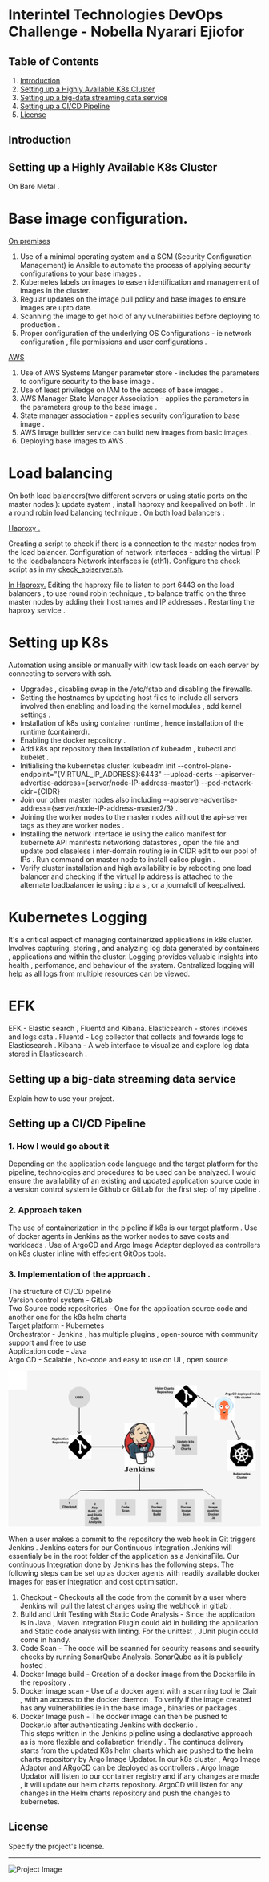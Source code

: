 # Interintel Technologies DevOps Challenge - Nobella Nyarari Ejiofor

## Table of Contents
1. [Introduction](#introduction)
2. [Setting up a Highly Available K8s Cluster](#k8scluster)
3. [Setting up a big-data streaming data service](#big-data)
4. [Setting up a CI/CD Pipeline](#pipeline)
6. [License](#license)

## Introduction

## Setting up a Highly Available K8s Cluster
On Bare Metal .

# Base image configuration.
<u>On premises </u>
1. Use of a minimal operating system and a SCM (Security Configuration Management) ie Ansible to automate the process of applying security configurations to your base images .
2. Kubernetes labels on images to easen identification and management of images in the cluster.
3. Regular updates on the image pull policy and base images to ensure images are upto date. 
4. Scanning the image to get hold of any vulnerabilities before deploying to production .
5. Proper configuration of the underlying OS Configurations - ie network configuration , file permissions and user configurations .

<u>AWS</u>
1. Use of AWS Systems Manger parameter store - includes the parameters to configure security to the base image .
2. Use of least priviledge on IAM to the access of base images . 
3. AWS Manager State Manager Association - applies the parameters in the parameters group to the base image .
4. State manager association - applies security configuration to base image .
5. AWS Image buillder service can build new images from basic images .  
6. Deploying base images to AWS . 

# Load balancing 
On both load balancers(two different servers or using static ports on the master nodes ): update system , install haproxy and keepalived on both . In a round robin load balancing technique . On both load balancers : 

<u>Haproxy .</u>

Creating a script to check if there is a connection to the master nodes from the load balancer. 
Configuration of network interfaces - adding the virtual IP to the loadbalancers Network interfaces ie (eth1).
Configure the check script as in my [ckeck_apiserver.sh](./keepalived/check_apiserver.sh).

<u>In Haproxy.</u>
Editing the haproxy file to listen to port 6443 on the load balancers , to use round robin technique , to balance traffic on the three master nodes by adding their hostnames and IP addresses . 
Restarting the haproxy service . 

# Setting up K8s
Automation  using ansible or manually with low task loads on each server by connecting to servers with ssh.
- Upgrades , disabling swap in the /etc/fstab and disabling the firewalls. 
- Setting the hostnames by updating host files to include all servers involved then  enabling and loading the kernel modules , add kernel settings .
- Installation of k8s using container runtime , hence installation of  the runtime (containerd). 
- Enabling the docker repository .
- Add k8s apt repository  then  Installation of kubeadm , kubectl and kubelet . 
- Initialising the  kubernetes cluster.
     kubeadm init --control-plane-endpoint="{VIRTUAL_IP_ADDRESS}:6443" --upload-certs --apiserver-advertise-address={server/node-IP-address-master1} --pod-network-cidr={CIDR}
- Join our other master nodes also including --apiserver-advertise-address={server/node-IP-address-master2/3} .
- Joining the worker nodes to the master nodes without the api-server tags as they are worker nodes .     
- Installing the network interface ie using  the calico manifest for  kubernete API  manifests networking datastores , open the file and update pod claseless i         nter-domain routing ie in CIDR edit to our pool of IPs . Run command on master node to install calico plugin .
- Verify cluster installation and high availability ie by rebooting one load balancer and checking if the virtual Ip address is attached to the alternate loadbalancer  ie using : ip a s , or a journalctl of keepalived. 

# Kubernetes Logging
It's a critical aspect of managing containerized applications in k8s cluster.
Involves capturing, storing , and analyzing log data generated by containers , applications and within the cluster.
Logging provides valuable insights into health , perfomance, and behaviour of the system. 
Centralized logging will help as all logs from multiple resources can be viewed.
# EFK
EFK - Elastic search , Fluentd and Kibana.
Elasticsearch - stores indexes and logs data .
Fluentd - Log collector that collects and fowards logs to Elasticsearch .
Kibana - A web interface to visualize and explore log data stored in Elasticsearch .


## Setting up a big-data streaming data service

Explain how to use your project.

## Setting up a CI/CD Pipeline
### 1. How I would go about it 
Depending on the application code language and the target platform for the pipeline, technologies and procedures to be used can be analyzed. I would ensure the availability of an existing and updated application source code in a version control system ie Github or GitLab for the first step of my pipeline . 

### 2. Approach taken 
The use of containerization in the pipeline if k8s is our target platform .
Use of docker agents in Jenkins  as the worker nodes to save costs and workloads . 
Use of ArgoCD and Argo Image Adapter deployed as controllers on k8s cluster inline with effecient GitOps tools. 

### 3. Implementation of the approach .

  The structure of CI/CD pipeline 
  <br>
  Version control system  - GitLab <br>
  Two Source code repositories - One for the  application source code and another one for the k8s helm charts <br>
  Target platform - Kubernetes <br>
  Orchestrator - Jenkins , has multiple plugins , open-source with community support and free to use <br>
  Application code - Java  <br>
  Argo CD - Scalable , No-code and easy to use on UI  , open source <br>

![Project Image](./Images/CI-CD-pipeline.png)
  
When a user makes a commit to the repository the web hook in Git triggers Jenkins . Jenkins caters for our Continuous Integration .Jenkins will essentialy be in the root folder of the application as a JenkinsFile. Our continuous Integration  done by Jenkins has the following steps. The following steps can be set up as docker agents with readily available docker images for easier integration and cost optimisation.
  1. Checkout - Checkouts all the code from the commit by a user where Jenkins will pull the latest changes using the webhook in gitlab .
  2. Build  and Unit Testing with Static Code Analysis -  Since the application is in Java , Maven Integration Plugin  could aid in building the application and Static code analysis with linting. For the unittest , JUnit plugin  could come in handy. 
  3. Code Scan - The code will be scanned for security reasons and security checks by running SonarQube Analysis. SonarQube as it is publicly hosted .
  4. Docker Image build - Creation of a docker image from the Dockerfile in the repository .
  5. Docker image scan -  Use of a docker agent with a scanning tool ie Clair , with an access to the docker daemon . To verify if the image created has any vulnerabilities ie in the base image , binaries or packages .
  6. Docker Image push - The docker image can then be pushed to Docker.io after authenticating Jenkins with docker.io .  
This steps written in the Jenkins pipeline using a declarative approach as is more flexible and collabration friendly .
The continuos delivery starts from the updated K8s helm charts which are pushed to the helm charts repository by Argo Image Updator. In our k8s cluster , Argo Image Adaptor and ARgoCD can be deployed as controllers . Argo Image Updator will listen to our container registry and if any  changes are made , it will update our helm charts repository. ArgoCD will listen for any changes in the Helm charts repository and push the changes to kubernetes.
  
  
  


## License

Specify the project's license.

---

![Project Image](./path/to/your/image.png)
